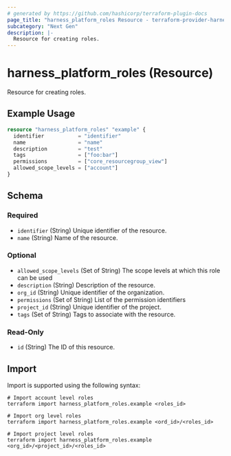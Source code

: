 ```yaml
---
# generated by https://github.com/hashicorp/terraform-plugin-docs
page_title: "harness_platform_roles Resource - terraform-provider-harness"
subcategory: "Next Gen"
description: |-
  Resource for creating roles.
---
```


# harness_platform_roles (Resource)

Resource for creating roles.

## Example Usage

```terraform
resource "harness_platform_roles" "example" {
  identifier           = "identifier"
  name                 = "name"
  description          = "test"
  tags                 = ["foo:bar"]
  permissions          = ["core_resourcegroup_view"]
  allowed_scope_levels = ["account"]
}
```

<!-- schema generated by tfplugindocs -->
## Schema

### Required

- `identifier` (String) Unique identifier of the resource.
- `name` (String) Name of the resource.

### Optional

- `allowed_scope_levels` (Set of String) The scope levels at which this role can be used
- `description` (String) Description of the resource.
- `org_id` (String) Unique identifier of the organization.
- `permissions` (Set of String) List of the permission identifiers
- `project_id` (String) Unique identifier of the project.
- `tags` (Set of String) Tags to associate with the resource.

### Read-Only

- `id` (String) The ID of this resource.

## Import

Import is supported using the following syntax:

```shell
# Import account level roles
terraform import harness_platform_roles.example <roles_id>

# Import org level roles
terraform import harness_platform_roles.example <ord_id>/<roles_id>

# Import project level roles
terraform import harness_platform_roles.example <org_id>/<project_id>/<roles_id>
```
